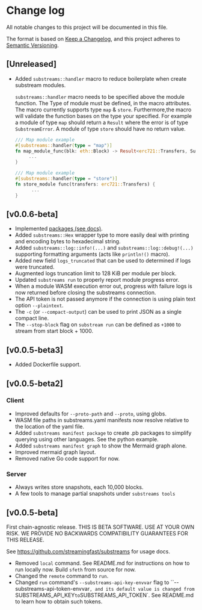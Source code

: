 # Change log

All notable changes to this project will be documented in this file.

The format is based on [Keep a Changelog](https://keepachangelog.com/en/1.0.0/), and this project adheres to [Semantic Versioning](https://semver.org/spec/v2.0.0.html).

## \[Unreleased]

*   Added `substreams::handler` macro to reduce boilerplate when create substream modules.

    `substreams::handler` macro needs to be specified above the module function. The Type of module must be defined, in the macro attributes. The macro currently supports type `map` & `store`. Furthermore,the macro will validate the function bases on the type your specified. For example a module of type `map` should return a `Result` where the error is of type `SubstreamError`. A module of type `store` should have no return value.

    ```rust
    /// Map module example
    #[substreams::handler(type = "map")]
    fn map_module_func(blk: eth::Block) -> Result<erc721::Transfers, SubstreamError> {
         ...
    }
    ```

    ```rust
    /// Map module example
    #[substreams::handler(type = "store")]
    fn store_module func(transfers: erc721::Transfers) {
          ...
    }
    ```

## \[v0.0.6-beta]

* Implemented [packages (see docs)](packages.md).
* Added `substreams::Hex` wrapper type to more easily deal with printing and encoding bytes to hexadecimal string.
* Added `substreams::log::info!(...)` and `substreams::log::debug!(...)` supporting formatting arguments (acts like `println!()` macro).
* Added new field `logs_truncated` that can be used to determined if logs were truncated.
* Augmented logs truncation limit to 128 KiB per module per block.
* Updated `substreams run` to properly report module progress error.
* When a module WASM execution error out, progress with failure logs is now returned before closing the substreams connection.
* The API token is not passed anymore if the connection is using plain text option `--plaintext`.
* The `-c` (or `--compact-output`) can be used to print JSON as a single compact line.
* The `--stop-block` flag on `substream run` can be defined as `+1000` to stream from start block + 1000.

## \[v0.0.5-beta3]

* Added Dockerfile support.

## \[v0.0.5-beta2]

### Client

* Improved defaults for `--proto-path` and `--proto`, using globs.
* WASM file paths in substreams.yaml manifests now resolve relative to the location of the yaml file.
* Added `substreams manifest package` to create .pb packages to simplify querying using other languages. See the python example.
* Added `substreams manifest graph` to show the Mermaid graph alone.
* Improved mermaid graph layout.
* Removed native Go code support for now.

### Server

* Always writes store snapshots, each 10,000 blocks.
* A few tools to manage partial snapshots under `substreams tools`

## \[v0.0.5-beta]

First chain-agnostic release. THIS IS BETA SOFTWARE. USE AT YOUR OWN RISK. WE PROVIDE NO BACKWARDS COMPATIBILITY GUARANTEES FOR THIS RELEASE.

See https://github.com/streamingfast/substreams for usage docs.

* Removed `local` command. See README.md for instructions on how to run locally now. Build `sfeth` from source for now.
* Changed the `remote` command to `run`.
* Changed `run` command's `--substreams-api-key-envvar` flag to \`\`--substreams-api-token-envvar`, and its default value is changed from` SUBSTREAMS\_API\_KEY`to`SUBSTREAMS\_API\_TOKEN\`. See README.md to learn how to obtain such tokens.
